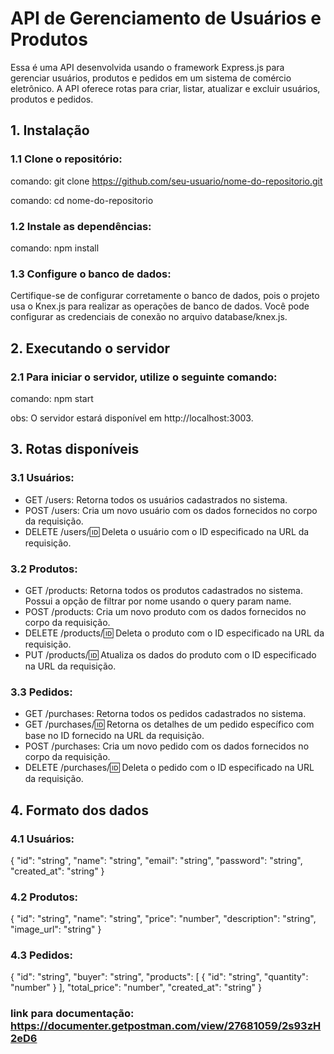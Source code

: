 # API de Gerenciamento de Usuários e Produtos

Essa é uma API desenvolvida usando o framework Express.js para gerenciar usuários, produtos e pedidos em um sistema de comércio eletrônico. A API oferece rotas para criar, listar, atualizar e excluir usuários, produtos e pedidos.

## 1. Instalação

### 1.1 Clone o repositório:

comando: git clone https://github.com/seu-usuario/nome-do-repositorio.git

comando: cd nome-do-repositorio

### 1.2 Instale as dependências:

comando: npm install

### 1.3 Configure o banco de dados:

Certifique-se de configurar corretamente o banco de dados, pois o projeto usa o Knex.js para realizar as operações de banco de dados. Você pode configurar as credenciais de conexão no arquivo database/knex.js.

## 2. Executando o servidor

### 2.1 Para iniciar o servidor, utilize o seguinte comando:

comando: npm start

obs: O servidor estará disponível em http://localhost:3003.

## 3. Rotas disponíveis

### 3.1 Usuários:

- GET /users: Retorna todos os usuários cadastrados no sistema.
- POST /users: Cria um novo usuário com os dados fornecidos no corpo da requisição.
- DELETE /users/:id: Deleta o usuário com o ID especificado na URL da requisição.

### 3.2 Produtos:

- GET /products: Retorna todos os produtos cadastrados no sistema. Possui a opção de filtrar por nome usando o query param name.
- POST /products: Cria um novo produto com os dados fornecidos no corpo da requisição.
- DELETE /products/:id: Deleta o produto com o ID especificado na URL da requisição.
- PUT /products/:id: Atualiza os dados do produto com o ID especificado na URL da requisição.

### 3.3 Pedidos:

- GET /purchases: Retorna todos os pedidos cadastrados no sistema.
- GET /purchases/:id: Retorna os detalhes de um pedido específico com base no ID fornecido na URL da requisição.
- POST /purchases: Cria um novo pedido com os dados fornecidos no corpo da requisição.
- DELETE /purchases/:id: Deleta o pedido com o ID especificado na URL da requisição.

## 4. Formato dos dados

### 4.1 Usuários:

{
"id": "string",
"name": "string",
"email": "string",
"password": "string",
"created_at": "string"
}

### 4.2 Produtos:

{
"id": "string",
"name": "string",
"price": "number",
"description": "string",
"image_url": "string"
}

### 4.3 Pedidos:

{
"id": "string",
"buyer": "string",
"products": [
{
"id": "string",
"quantity": "number"
}
],
"total_price": "number",
"created_at": "string"
}

### link para documentação: https://documenter.getpostman.com/view/27681059/2s93zH2eD6
